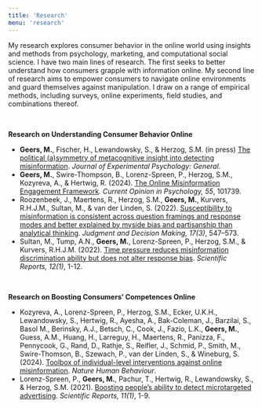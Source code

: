 ```yaml
---
title: 'Research'
menu: 'research'
---
```


My research explores consumer behavior in the online world using insights and methods from psychology, marketing, and computational social science. I have two main lines of research. The first seeks to better understand how consumers grapple with information online. My second line of research aims to empower consumers to navigate online environments and guard themselves against manipulation. I draw on a range of empirical methods, including surveys, online experiments, field studies, and combinations thereof.

<br>

**Research on Understanding Consumer Behavior Online**

- **Geers, M.**, Fischer, H., Lewandowsky, S., & Herzog, S.M. (in press) [The political (a)symmetry of metacognitive insight into detecting misinformation](https://osf.io/preprints/psyarxiv/5mc8s). *Journal of Experimental Psychology: General*.
- **Geers, M.**, Swire-Thompson, B., Lorenz-Spreen, P., Herzog, S.M., Kozyreva, A., & Hertwig, R. (2024). [The Online Misinformation Engagement Framework](https://doi.org/10.1016/j.copsyc.2023.101739). *Current Opinion in Psychology, 55*, 101739.
- Roozenbeek, J., Maertens, R., Herzog, S.M., **Geers, M.**, Kurvers, R.H.J.M., Sultan, M., & van der Linden, S. (2022). [Susceptibility to misinformation is consistent across question framings and response modes and better explained by myside bias and partisanship than analytical thinking](https://doi.org/10.1017/s1930297500003570). *Judgment and Decision Making, 17(3)*, 547–573.
- Sultan, M., Tump, A.N., **Geers, M.**, Lorenz-Spreen, P., Herzog, S.M., & Kurvers, R.H.J.M. (2022). [Time pressure reduces misinformation discrimination ability but does not alter response bias](https://doi.org/10.1038/s41598-022-26209-8). *Scientific Reports, 12(1)*, 1-12.

<br>

**Research on Boosting Consumers’ Competences Online**

- Kozyreva, A., Lorenz-Spreen, P., Herzog, S.M., Ecker, U.K.H., Lewandowsky, S., Hertwig, R., Ayesha, A., Bak-Coleman, J., Barzilai, S., Basol M., Berinsky, A.J.,  Betsch, C., Cook, J., Fazio, L.K., **Geers, M.**, Guess, A.M., Huang, H., Larreguy, H., Maertens, R., Panizza, F., Pennycook, G.,  Rand, D., Rathje, S., Reifler, J., Schmid, P., Smith, M., Swire-Thomson, B., Szewach, P., van der Linden, S., & Wineburg, S. (2024). [Toolbox of individual-level interventions against online misinformation]([https://psyarxiv.com/x8ejt](https://doi.org/10.1038/s41562-024-01881-0)). *Nature Human Behaviour*.
- Lorenz-Spreen, P., **Geers, M.**, Pachur, T., Hertwig, R., Lewandowsky, S., & Herzog, S.M. (2021). [Boosting people’s ability to detect microtargeted advertising](https://doi.org/10.1038/s41598-021-94796-z). *Scientific Reports, 11(1)*, 1-9.
